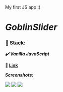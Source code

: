 My first JS app :)

# ***GoblinSlider***

### :scroll: Stack:

   ***:heavy_check_mark: Vanilla JavaScript***

**:link:  [Link](https://arimanecro.github.io/goblin//)**

***Screenshots:***

![](https://lh3.googleusercontent.com/0fsNSc7jjK4kJjSj_GyN8LUr4UpVcA4zNaqtiTo-amM6itj2Wv_toDD2OmjvDfqPhozO3NiV6RHdxykT30QzVigM6kmR6axF0ywvgf2xJ-e-w9v6bYL68pSvTP6DWMg1SxOtxGDYqjkfLTD9Rcyx7DX5tHraxlZ39hp6GbIhl9AknL7H7YESA5dyqyheWyb477ewYJJ2wJ6oJJE-ndC5R5fTRr9H0uiu_tzrHNmcs0YW9Rp0Ufz7_cVWb27EpcZOBErp4CRbGACUKLjaLTuG4kZMyzzVwQImdRoufjfLL_76POYv2CQN_JN5oV67kKSUCNgTFhdfrMPLIh47oBrbtjuEWAh7IGht7kR6M1p2FiKSbChFAJmiqBFUx8VzEP86B0OfieXcUt5BIEPsr8UKpoM9YLT9qq8iO8RSCgqbRza67EPlrL6IiBfQwbtXrsY7_by3uspb4K70G1743_6nIJut423scpYvwEb5SaDO5KLiGVwScWRKyG0S3FaSGdahYxLTQ7-LSqpbIJOTcoh-GcYr7MNJy-dTY3MBneRwQ_mTS84lso7gF4vT-qNXQqgQ0m40B-kKJvEL16p2g2SgcYO12uGA-6vat6Nw9gqyRAORSzs7wNP0VPgfFGdbjgm0kpAeAcsF0JU6xSgsoE_l2CoKVLxgmM0TK8d3wTKb8pdT8mYchnDEbC4pfB7rQvzAjakQlpbxziqwz6g2KkqBVfxI5XCv9yCcRc8Mq31-sQaxFwtP=w1228-h537-no)
![](https://lh3.googleusercontent.com/og6CRdhR3Mosq9tANSLTzy5F82ERUCpRK3f6iJ-Ggx0TA1sf8_woDx6rr1iTftMlA2lr2IlMaUZOm4u3xvtgnJxiFwi5f83C6wSVZgeqGgyaebIklCF3Et4HQ7cDQlXq0wVW5OWPOOZiJGvyeAL76indDn-dnb-bNh1l-2fFxHmws8e6mXedKldZ-lHOfMHTbB8sjJGUFzX6Uemz5cCZm4wBSSl9jGUZOFdHLNvJggOZqouvv2nqPWgDLVe_6bXBs2Wda5iJGUpryx5HmPARRtoi_ubqCzI9Rcsn6sG6KvDvmgtkEGOEBUpOKfFD2b487wyaplnJ-w1OrCZbTmwgNg-bTgpbwhwf5lLhEQqEHkq0YHQjIw2ogDKEzcC3mF1mJK0G8nkpGpOFs7UH3etxxTFCxShnHf-wOekpjov6U55xX29KiPri7CjqqSsMIh49N5BdO4YC6qgF6-CCqjhz8EPMs7Z8V0xsG9lfaW24NVgylvs614Fz5TktbO43cWOFuQUq7TzOYeBMyJQvUbDmEsO1xN0933Qc7vH8rdv9YWFKqpkPgk0sEEaBF-UUMBYr747LvV5VK8BxcDE6ehlElfgiBwiaIQ2jkDJbNxj_I8I1ZXQNjhLOemO5cndxNxSjvZuaGg-LiBqXIGFM5MUM7JtsPf9vfxv6X6_kXkTJEDleWENl7XCeT8Q46v2F5cVH13YcYRNMEW4PhureIx_nRa-l4gcBBqfeLYYMsUUccysIICl5=w881-h500-no)
![](https://lh3.googleusercontent.com/emVc8Qz52hbcgJ_fRflqz51BI0Oht_6WSlXNSjZISzednr0xo_5Pc1XV8j560rjnb9Edz1wEn-2X1mEvYoMFk-KpPIKFBrZHxcCnhadRZI8htGP3-OibW-cLkSaotGNReaDGjhTxnpdlFWNX6lo835kno39_jVUaiGwvLMAoQuIHQLrm_VmUAqWyqNsOqhn7C3-911k25ci1xHOF-hZHkdSOVURpsyJPblArUIz_rcq1Gn4VWnEX1lx_6K-BWBiqzUSEdNPDpISqCA-BQ5V37oaWSbEv1bpuP-W2HbZ_Itoj3efLhVXR4EB4uGlBYICu27aZhS4SlOJeTOnRl2bO9w2uFe-0A_VCYbttHefc6t2tLi9agwP8IkHxYVEj_hnI3hn8IhaJhac9wu8ru81BddOor6ZOlMVDi_Qg79R35UJlQh8phwBKTZxbJFnmpF_6q08Dk1XLLZQDAE72MJgjBIfHYc0ZD3nl9sXZwVkVEatAKbeIgtATEdCmYWKFLm5DJ3jcKEyxd2i3l611KDw4FT-49jkk5TvbD1yYmWAXhCOmgQuhsTs7-dlVjtm0CBrfKOGN1mxc91A6o97XG2ov_Xw9svlrDPxR0uFnGUVg2i7wLjViILW5PsDG-rUduNYGyqsd6Tj-1tEEC1UvQnjkKl9NI8teQR8EhTsQpJwYHEm0mTqmxrco2S2nHqaOadR_2TEPwrwgEficTlvJC5KQwP_Tk__Brq8-Mn1d3rcGdUzx8zKk=w800-h434-no)
